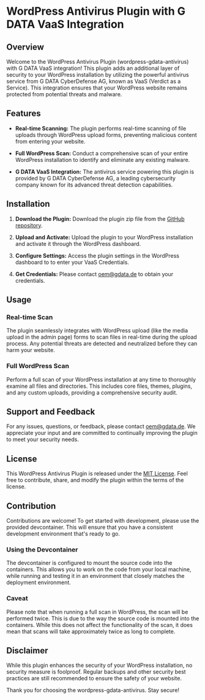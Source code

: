 # WordPress Antivirus Plugin with G DATA VaaS Integration

## Overview

Welcome to the WordPress Antivirus Plugin (wordpress-gdata-antivirus) with G DATA VaaS integration! This plugin adds an additional layer of security to your WordPress installation by utilizing the powerful antivirus service from G DATA CyberDefense AG, known as VaaS (Verdict as a Service). This integration ensures that your WordPress website remains protected from potential threats and malware.

## Features

- **Real-time Scanning:** The plugin performs real-time scanning of file uploads through WordPress upload forms, preventing malicious content from entering your website.
  
- **Full WordPress Scan:** Conduct a comprehensive scan of your entire WordPress installation to identify and eliminate any existing malware.

- **G DATA VaaS Integration:** The antivirus service powering this plugin is provided by G DATA CyberDefense AG, a leading cybersecurity company known for its advanced threat detection capabilities.

## Installation

1. **Download the Plugin:** Download the plugin zip file from the [GitHub repository](https://github.com/GDATASoftwareAG/wordpress-gdata-antivirus).

2. **Upload and Activate:** Upload the plugin to your WordPress installation and activate it through the WordPress dashboard.

3. **Configure Settings:** Access the plugin settings in the WordPress dashboard to to enter your VaaS Credentials.

4. **Get Credentials:** Please contact oem@gdata.de to obtain your credentials.

## Usage

### Real-time Scan

The plugin seamlessly integrates with WordPress upload (like the media upload in the admin page) forms to scan files in real-time during the upload process. Any potential threats are detected and neutralized before they can harm your website.

### Full WordPress Scan

Perform a full scan of your WordPress installation at any time to thoroughly examine all files and directories. This includes core files, themes, plugins, and any custom uploads, providing a comprehensive security audit.

## Support and Feedback

For any issues, questions, or feedback, please contact oem@gdata.de. We appreciate your input and are committed to continually improving the plugin to meet your security needs.

## License

This WordPress Antivirus Plugin is released under the [MIT License](https://github.com/GDATASoftwareAG/wordpress-gdata-antivirus/blob/main/LICENSE). Feel free to contribute, share, and modify the plugin within the terms of the license.

## Contribution

Contributions are welcome! To get started with development, please use the provided devcontainer. This will ensure that you have a consistent development environment that's ready to go.

### Using the Devcontainer

The devcontainer is configured to mount the source code into the containers. This allows you to work on the code from your local machine, while running and testing it in an environment that closely matches the deployment environment.

### Caveat

Please note that when running a full scan in WordPress, the scan will be performed twice. This is due to the way the source code is mounted into the containers. While this does not affect the functionality of the scan, it does mean that scans will take approximately twice as long to complete.

## Disclaimer

While this plugin enhances the security of your WordPress installation, no security measure is foolproof. Regular backups and other security best practices are still recommended to ensure the safety of your website.

Thank you for choosing the wordpress-gdata-antivirus. Stay secure!